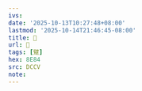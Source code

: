 ```yaml
---
ivs:
date: '2025-10-13T10:27:48+08:00'
lastmod: '2025-10-14T21:46:45-08:00'
title: 􃚲
url: 􃚲
tags: [躄]
hex: 8E84
src: DCCV
note:
---
```

